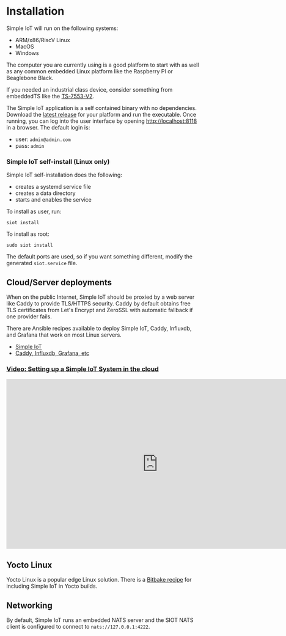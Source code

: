 # Installation

Simple IoT will run on the following systems:

- ARM/x86/RiscV Linux
- MacOS
- Windows

The computer you are currently using is a good platform to start with as well as
any common embedded Linux platform like the Raspberry PI or Beaglebone Black.

If you needed an industrial class device, consider something from embeddedTS
like the [TS-7553-V2](https://www.embeddedts.com/products/TS-7553-V2).

The Simple IoT application is a self contained binary with no dependencies.
Download the [latest release](https://github.com/simpleiot/simpleiot/releases)
for your platform and run the executable. Once running, you can log into the
user interface by opening [http://localhost:8118](http://localhost:8118) in a
browser. The default login is:

- user: `admin@admin.com`
- pass: `admin`

### Simple IoT self-install (Linux only)

Simple IoT self-installation does the following:

- creates a systemd service file
- creates a data directory
- starts and enables the service

To install as user, run:

`siot install`

To install as root:

`sudo siot install`

The default ports are used, so if you want something different, modify the
generated `siot.service` file.

## Cloud/Server deployments

When on the public Internet, Simple IoT should be proxied by a web server like
Caddy to provide TLS/HTTPS security. Caddy by default obtains free TLS
certificates from Let's Encrypt and ZeroSSL with automatic fallback if one
provider fails.

There are Ansible recipes available to deploy Simple IoT, Caddy, Influxdb, and
Grafana that work on most Linux servers.

- [Simple IoT](https://github.com/simpleiot/ansible-role-simpleiot-bin)
- [Caddy, Influxdb, Grafana, etc](https://github.com/cbrake?tab=repositories&q=ansible)

### [Video: Setting up a Simple IoT System in the cloud](https://youtu.be/pH8GPbjt-SI)

<iframe width="791" height="445" src="https://www.youtube.com/embed/pH8GPbjt-SI" title="Setting up a Simple IoT System in the cloud" frameborder="0" allow="accelerometer; autoplay; clipboard-write; encrypted-media; gyroscope; picture-in-picture; web-share" allowfullscreen></iframe>

## Yocto Linux

Yocto Linux is a popular edge Linux solution. There is a
[Bitbake recipe](https://github.com/YoeDistro/yoe-distro/blob/master/sources/meta-yoe/recipes-siot/simpleiot/simpleiot_git.bb)
for including Simple IoT in Yocto builds.

## Networking

By default, Simple IoT runs an embedded NATS server and the SIOT NATS client is
configured to connect to `nats://127.0.0.1:4222`.

